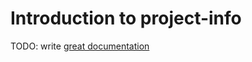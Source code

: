 # Introduction to project-info

TODO: write [great documentation](http://jacobian.org/writing/what-to-write/)
